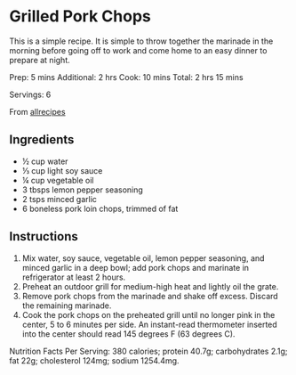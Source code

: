 # Grilled Pork Chops

This is a simple recipe. It is simple to throw together the marinade in the morning before going off to work and come home to an easy dinner to prepare at night.

Prep: 5 mins
Additional: 2 hrs
Cook: 10 mins
Total: 2 hrs 15 mins

Servings: 6

From [allrecipes](https://www.allrecipes.com/recipe/223405/best-grilled-pork-chops/?printview)

## Ingredients

- &frac12; cup water
- &frac13; cup light soy sauce
- &frac14; cup vegetable oil
- 3 tbsps lemon pepper seasoning
- 2 tsps minced garlic
- 6 boneless pork loin chops, trimmed of fat

## Instructions 

1. Mix water, soy sauce, vegetable oil, lemon pepper seasoning, and minced garlic in a deep bowl; add pork chops and marinate in refrigerator at least 2 hours.
2. Preheat an outdoor grill for medium-high heat and lightly oil the grate.
3. Remove pork chops from the marinade and shake off excess. Discard the remaining marinade.
4. Cook the pork chops on the preheated grill until no longer pink in the center, 5 to 6 minutes per side. An instant-read thermometer inserted into the center should read 145 degrees F (63 degrees C).

Nutrition Facts
Per Serving: 380 calories; protein 40.7g; carbohydrates 2.1g; fat 22g; cholesterol 124mg; sodium 1254.4mg.
